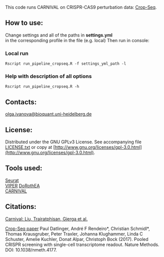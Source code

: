 This code runs CARNIVAL on CRISPR-CAS9 perturbation data: [Crop-Seq](http://www.medical-epigenomics.org/papers/datlinger2017/).

## How to use: 
Change settings and all of the paths in <b>settings.yml</b> <br/> in the corresponding profile in the file (e.g. local) 
Then run in console:

### Local run
```
Rscript run_pipeline_cropseq.R -f settings_yml_path -l  
```

### Help with description of all options
```
Rscript run_pipeline_cropseq.R -h
```

## Contacts: 
olga.ivanova@bioquant.uni-heidelberg.de

## License:

Distributed under the GNU GPLv3 License. See accompanying file [LICENSE.txt]() or copy at [http://www.gnu.org/licenses/gpl-3.0.html](http://www.gnu.org/licenses/gpl-3.0.html).


## Tools used:
[Seurat](https://satijalab.org/seurat/) <br/>
[VIPER](https://bioconductor.org/packages/release/bioc/html/viper.html) 
[DoRothEA](https://saezlab.github.io/DoRothEA/) <br/>
[CARNIVAL](https://github.com/saezlab/CARNIVAL) <br/>

## Citations: 
[Carnival: Liu, Trairatphisan, Gjerga et al.](https://www.biorxiv.org/content/10.1101/541888v1) <br/>

[Crop-Seq paper](https://www.nature.com/articles/nmeth.4177)
Paul Datlinger, André F Rendeiro*, Christian Schmidl*, Thomas Krausgruber, Peter Traxler, Johanna Klughammer, Linda C Schuster, Amelie Kuchler, Donat Alpar, Christoph Bock (2017). Pooled CRISPR screening with single-cell transcriptome readout. Nature Methods. DOI: 10.1038/nmeth.4177. 
 
